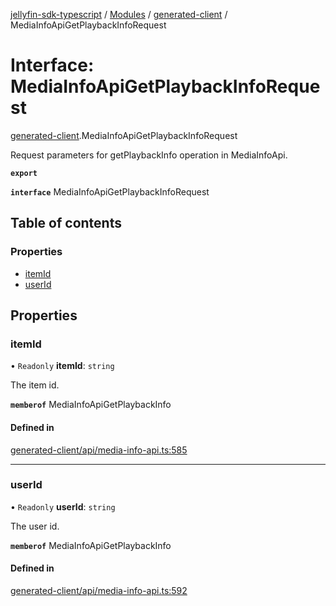 [jellyfin-sdk-typescript](../README.md) / [Modules](../modules.md) / [generated-client](../modules/generated_client.md) / MediaInfoApiGetPlaybackInfoRequest

# Interface: MediaInfoApiGetPlaybackInfoRequest

[generated-client](../modules/generated_client.md).MediaInfoApiGetPlaybackInfoRequest

Request parameters for getPlaybackInfo operation in MediaInfoApi.

**`export`**

**`interface`** MediaInfoApiGetPlaybackInfoRequest

## Table of contents

### Properties

- [itemId](generated_client.MediaInfoApiGetPlaybackInfoRequest.md#itemid)
- [userId](generated_client.MediaInfoApiGetPlaybackInfoRequest.md#userid)

## Properties

### itemId

• `Readonly` **itemId**: `string`

The item id.

**`memberof`** MediaInfoApiGetPlaybackInfo

#### Defined in

[generated-client/api/media-info-api.ts:585](https://github.com/thornbill/jellyfin-sdk-typescript/blob/b0f5501/src/generated-client/api/media-info-api.ts#L585)

___

### userId

• `Readonly` **userId**: `string`

The user id.

**`memberof`** MediaInfoApiGetPlaybackInfo

#### Defined in

[generated-client/api/media-info-api.ts:592](https://github.com/thornbill/jellyfin-sdk-typescript/blob/b0f5501/src/generated-client/api/media-info-api.ts#L592)

